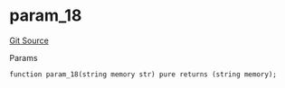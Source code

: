 # param_18
[Git Source](https://github.com/metacontract/mc/blob/d41f04df9ea19494be75c66f344b8104caf03cd2/resources/devkit/api-reference/Flattened.sol)

Params


```solidity
function param_18(string memory str) pure returns (string memory);
```

